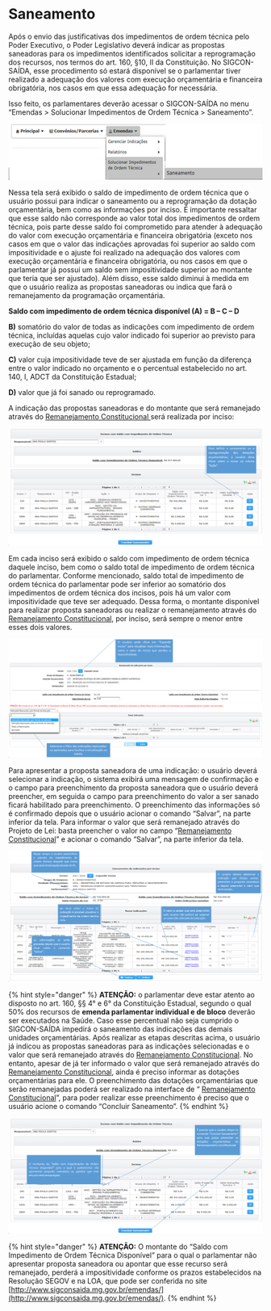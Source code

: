 # Saneamento

Após o envio das justificativas dos impedimentos de ordem técnica pelo Poder Executivo, o Poder Legislativo deverá indicar as propostas saneadoras para os impedimentos identificados solicitar a reprogramação dos recursos, nos termos do art. 160, §10, II da Constituição. No SIGCON-SAÍDA, esse procedimento só estará disponível se o parlamentar tiver realizado a adequação dos valores com execução orçamentária e financeira obrigatória, nos casos em que essa adequação for necessária.

Isso feito, os parlamentares deverão acessar o SIGCON-SAÍDA no menu “Emendas &gt; Solucionar Impedimentos de Ordem Técnica &gt; Saneamento”.

![](../.gitbook/assets/image%20%28267%29.png)

Nessa tela será exibido o saldo de impedimento de ordem técnica que o usuário possui para indicar o saneamento ou a reprogramação da dotação orçamentária, bem como as informações por inciso. É importante ressaltar que esse saldo não corresponde ao valor total dos impedimentos de ordem técnica, pois parte desse saldo foi comprometido para atender à adequação do valor com execução orçamentária e financeira obrigatória \(exceto nos casos em que o valor das indicações aprovadas foi superior ao saldo com impositividade e o ajuste foi realizado na adequação dos valores com execução orçamentária e financeira obrigatória, ou nos casos em que o parlamentar já possui um saldo sem impositividade superior ao montante que teria que ser ajustado\). Além disso, esse saldo diminui à medida em que o usuário realiza as propostas saneadoras ou indica que fará o remanejamento da programação orçamentária.

**Saldo com impedimento de ordem técnica disponível \(A\) = B – C – D**

**B\)**  somatório do valor de todas as indicações com impedimento de ordem técnica, incluídas aquelas cujo valor indicado foi superior ao previsto para execução de seu objeto;

**C\)**  valor cuja impositividade teve de ser ajustada em função da diferença entre o valor indicado no orçamento e o percentual estabelecido no art. 140, I, ADCT da Constituição Estadual;

**D\)** valor que já foi sanado ou reprogramado.

A indicação das propostas saneadoras e do montante que será remanejado através do [Remanejamento Constitucional ](remanejamento-constitucional.md)será realizada por inciso:

![](../.gitbook/assets/image%20%28273%29.png)

Em cada inciso será exibido o saldo com impedimento de ordem técnica daquele inciso, bem como o saldo total de impedimento de ordem técnica do parlamentar. Conforme mencionado, saldo total de impedimento de ordem técnica do parlamentar pode ser inferior ao somatório dos impedimentos de ordem técnica dos incisos, pois há um valor com impositividade que teve ser adequado. Dessa forma, o montante disponível para realizar proposta saneadoras ou realizar o remanejamento através do  [Remanejamento Constitucional](remanejamento-constitucional.md), por inciso, será sempre o menor entre esses dois valores.

![](../.gitbook/assets/image%20%28266%29.png)

Para apresentar a proposta saneadora de uma indicação: o usuário deverá selecionar a indicação, o sistema exibirá uma mensagem de confirmação e o campo para preenchimento da proposta saneadora que o usuário deverá preencher, em seguida o campo para preenchimento do valor a ser sanado ficará habilitado para preenchimento. O preenchimento das informações só é confirmado depois que o usuário acionar o comando “Salvar”, na parte inferior da tela. Para informar o valor que será remanejado através do Projeto de Lei: basta preencher o valor no campo “[Remanejamento Constitucional](remanejamento-constitucional.md)” e acionar o comando “Salvar”, na parte inferior da tela.

![](../.gitbook/assets/image%20%28264%29.png)

{% hint style="danger" %}
**ATENÇÃO:** o parlamentar deve estar atento ao disposto no art. 160, §§ 4° e 6° da Constituição Estadual, segundo o qual 50% dos recursos de **emenda parlamentar individual e de bloco** deverão ser executados na Saúde. Caso esse percentual não seja cumprido o SIGCON-SAÍDA impedirá o saneamento das indicações das demais unidades orçamentárias. Após realizar as etapas descritas acima, o usuário já indicou as propostas saneadoras para as indicações selecionadas e o valor que será remanejado através do  [Remanejamento Constitucional](remanejamento-constitucional.md). No entanto, apesar de já ter informado o valor que será remanejado através do  [Remanejamento Constitucional](remanejamento-constitucional.md), ainda é preciso informar as dotações orçamentárias para ele. O preenchimento das dotações orçamentárias que serão remanejadas poderá ser realizado na interface de “ [Remanejamento Constitucional](remanejamento-constitucional.md)”, para poder realizar esse preenchimento é preciso que o usuário acione o comando “Concluir Saneamento”.
{% endhint %}

![](../.gitbook/assets/image%20%28260%29.png)

{% hint style="danger" %}
**ATENÇÃO:** O montante do “Saldo com Impedimento de Ordem Técnica Disponível” para o qual o parlamentar não apresentar proposta saneadora ou apontar que esse recurso será remanejado,  perderá a impositividade conforme os prazos estabelecidos na Resolução SEGOV e na LOA, que pode ser  conferida no site [http://www.sigconsaida.mg.gov.br/emendas/](http://www.sigconsaida.mg.gov.br/emendas/).
{% endhint %}

